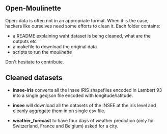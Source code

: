 ## Open-Moulinette

Open-data is often not in an appropriate format. When it is the case, hackers like ourselves need some efforts to clean it. Each folder contains:

- a README explaining waht dataset is being cleaned, what are the outputs etc
- a makefile to download the original data
- scripts to run the *moulinette*

Don't hesitate to contribute.

## Cleaned datasets

- **insee-iris** converts all the Insee IRIS shapefiles encoded in Lambert 93 into a single geojson file encoded with longitude/latitude.

- **insee** will download all the datasets of the INSEE at the iris level and cleanly aggregate them in on single csv file.

- **weather_forecast** to have four days of weather prediction (only for Switzerland, France and Belgium) asked for a city.

